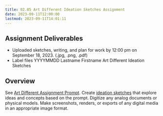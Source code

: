 ```yaml
---
title: 02.05 Art Different Ideation Sketches Assignment
date: 2023-09-11T12:00:00
lastmod: 2023-09-11T14:01:11
---
```


## Assignment Deliverables

- Uploaded sketches, writing, and plan for work by 12:00 pm on September 18, 2023. (.jpg, .png, .pdf)
- Label files YYYYMMDD Lastname Firstname Art Different Ideation Sketches

## Overview

See [Art Different Assignment Prompt](./02-04-art-different-assignment.md). Create [ideation sketches](../../../../art-faq/ideation-sketches.md) that explore ideas and concepts based on the prompt. Digitize any analog documents or physical models. Make screenshots, renders, or exports of any digital media in an appropriate image format.
